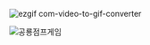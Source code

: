 ![ezgif com-video-to-gif-converter](https://github.com/psw36/24-/assets/93233300/082b362c-7ded-4214-81a0-023d962da6b9)

![공룡점프게임](https://github.com/psw36/24-/assets/93233300/0cb25319-8fad-4310-9823-97789563ad53)

